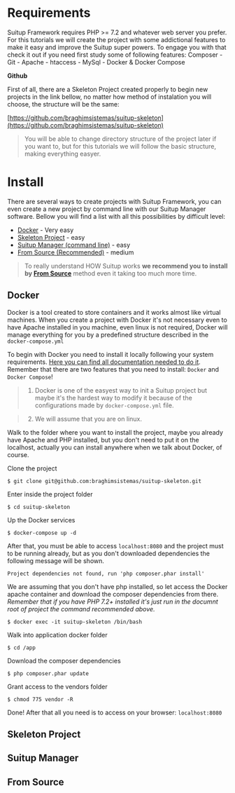 # Requirements

Suitup Framework requires PHP >= 7.2 and whatever web server you prefer. For this tutorials we
will create the project with some addictional features to make it easy and improve the Suitup
super powers. To engage you with that check it out if you need first study some of following
features: Composer - Git - Apache - htaccess - MySql - Docker & Docker Compose

**Github** 

First of all, there are a Skeleton Project created properly to begin new projects in the link bellow,
no matter how method of instalation you will choose, the structure will be the same:

[https://github.com/braghimsistemas/suitup-skeleton](https://github.com/braghimsistemas/suitup-skeleton)

  > You will be able to change directory structure of the project later if you want to,
  but for this tutorials we will follow the basic structure, making everything easyer.

# Install

There are several ways to create projects with Suitup Framework, you can even create a new project
by command line with our Suitup Manager software. Bellow you will find a list with all this
possibilities by difficult level:

  - [Docker](#docker) - Very easy
  - [Skeleton Project](#skeleton-project) - easy
  - [Suitup Manager (command line)](#suitup-manager) - easy
  - [From Source (Recommended)](#from-source) - medium

  > To really understand HOW Suitup works **we recommend you to install by [From Source](#from-source)**
  method even it taking too much more time.

## Docker

Docker is a tool created to store containers and it works almost like virtual machines. When you
create a project with Docker it's not necessary even to have Apache installed in you machine,
even linux is not required, Docker will manage everything for you by a predefined structure
described in the `docker-compose.yml`

To begin with Docker you need to install it locally following your system requirements.
[Here you can find all documentation needed to do it](https://www.docker.com/get-started).
Remember that there are two features that you need to install: `Docker` and `Docker Compose`!

  > 1. Docker is one of the easyest way to init a Suitup project but maybe it's the hardest way to
  modify it because of the configurations made by `docker-compose.yml` file.

  > 2. We will assume that you are on linux.

Walk to the folder where you want to install the project, maybe you already have Apache and PHP
installed, but you don't need to put it on the localhost, actually you can install anywhere when
we talk about Docker, of course.

Clone the project

    $ git clone git@github.com:braghimsistemas/suitup-skeleton.git

Enter inside the project folder

    $ cd suitup-skeleton
    
Up the Docker services
    
    $ docker-compose up -d

After that, you must be able to access `localhost:8080` and the project must to be running
already, but as you don't downloaded dependencies the following message will be shown.

`Project dependencies not found, run 'php composer.phar install'`

We are assuming that you don't have php installed, so let access the Docker apache container
and download the composer dependencies from there. _Remember that if you have PHP 7.2+ installed
it's just run in the documnt root of project the command recommended above._

    $ docker exec -it suitup-skeleton /bin/bash
    
Walk into application docker folder
    
    $ cd /app

Download the composer dependencies

    $ php composer.phar update

Grant access to the vendors folder

    $ chmod 775 vendor -R

Done! After that all you need is to access on your browser: `localhost:8080`

## Skeleton Project



## Suitup Manager

## From Source
